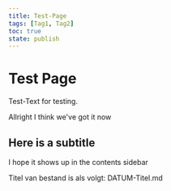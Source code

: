 ```yaml
---
title: Test-Page
tags: [Tag1, Tag2]
toc: true
state: publish
---
```

# Test Page

Test-Text for testing.

Allright I think we've got it now

## Here is a subtitle
I hope it shows up in the contents sidebar

Titel van bestand is als volgt: DATUM-Titel.md
